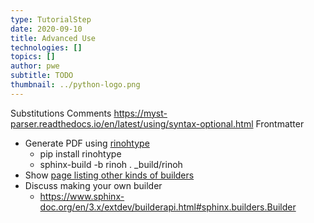 ```yaml
---
type: TutorialStep
date: 2020-09-10
title: Advanced Use
technologies: []
topics: []
author: pwe
subtitle: TODO
thumbnail: ../python-logo.png
---
```


Substitutions
Comments
https://myst-parser.readthedocs.io/en/latest/using/syntax-optional.html
Frontmatter


- Generate PDF using [rinohtype](https://github.com/brechtm/rinohtype)
    - pip install rinohtype
    - sphinx-build -b rinoh . _build/rinoh
- Show [page listing other kinds of builders](https://www.sphinx-doc.org/en/3.x/usage/builders/index.html)
- Discuss making your own builder
    - https://www.sphinx-doc.org/en/3.x/extdev/builderapi.html#sphinx.builders.Builder
